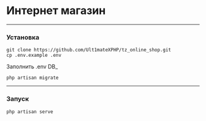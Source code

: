 <h1>Интернет магазин</h1>
<hr>
<h3>Установка</h3>
<code>git clone https://github.com/Ult1mateXPHP/tz_online_shop.git</code><br>
<code>cp .env.example .env</code>
<p>Заполнить .env DB_</p>
<code>php artisan migrate</code>
<hr>
<h3>Запуск</h3>
<code>php artisan serve</code>
